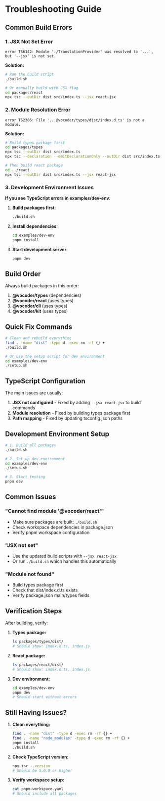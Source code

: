 # Troubleshooting Guide

## Common Build Errors

### 1. JSX Not Set Error
```
error TS6142: Module './TranslationProvider' was resolved to '...', but '--jsx' is not set.
```

**Solution:**
```bash
# Run the build script
./build.sh

# Or manually build with JSX flag
cd packages/react
npx tsc --outDir dist src/index.ts --jsx react-jsx
```

### 2. Module Resolution Error
```
error TS2306: File '...@vocoder/types/dist/index.d.ts' is not a module.
```

**Solution:**
```bash
# Build types package first
cd packages/types
npx tsc --outDir dist src/index.ts
npx tsc --declaration --emitDeclarationOnly --outDir dist src/index.ts

# Then build react package
cd ../react
npx tsc --outDir dist src/index.ts --jsx react-jsx
```

### 3. Development Environment Issues

**If you see TypeScript errors in examples/dev-env:**

1. **Build packages first:**
   ```bash
   ./build.sh
   ```

2. **Install dependencies:**
   ```bash
   cd examples/dev-env
   pnpm install
   ```

3. **Start development server:**
   ```bash
   pnpm dev
   ```

## Build Order

Always build packages in this order:

1. **@vocoder/types** (dependencies)
2. **@vocoder/react** (uses types)
3. **@vocoder/cli** (uses types)
4. **@vocoder/kit** (uses types)

## Quick Fix Commands

```bash
# Clean and rebuild everything
find . -name "dist" -type d -exec rm -rf {} +
./build.sh

# Or use the setup script for dev environment
cd examples/dev-env
./setup.sh
```

## TypeScript Configuration

The main issues are usually:

1. **JSX not configured** - Fixed by adding `--jsx react-jsx` to build commands
2. **Module resolution** - Fixed by building types package first
3. **Path mapping** - Fixed by updating tsconfig.json paths

## Development Environment Setup

```bash
# 1. Build all packages
./build.sh

# 2. Set up dev environment
cd examples/dev-env
./setup.sh

# 3. Start testing
pnpm dev
```

## Common Issues

### **"Cannot find module '@vocoder/react'"**
- Make sure packages are built: `./build.sh`
- Check workspace dependencies in package.json
- Verify pnpm workspace configuration

### **"JSX not set"**
- Use the updated build scripts with `--jsx react-jsx`
- Or run `./build.sh` which handles this automatically

### **"Module not found"**
- Build types package first
- Check that dist/index.d.ts exists
- Verify package.json main/types fields

## Verification Steps

After building, verify:

1. **Types package:**
   ```bash
   ls packages/types/dist/
   # Should show: index.d.ts, index.js
   ```

2. **React package:**
   ```bash
   ls packages/react/dist/
   # Should show: index.d.ts, index.js
   ```

3. **Dev environment:**
   ```bash
   cd examples/dev-env
   pnpm dev
   # Should start without errors
   ```

## Still Having Issues?

1. **Clean everything:**
   ```bash
   find . -name "dist" -type d -exec rm -rf {} +
   find . -name "node_modules" -type d -exec rm -rf {} +
   pnpm install
   ./build.sh
   ```

2. **Check TypeScript version:**
   ```bash
   npx tsc --version
   # Should be 5.0.0 or higher
   ```

3. **Verify workspace setup:**
   ```bash
   cat pnpm-workspace.yaml
   # Should include all packages
   ``` 